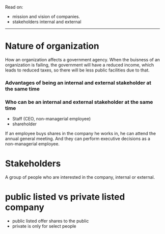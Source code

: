 Read on:
- mission and vision of companies.
- stakeholders internal and external


---
# Nature of organization


How an organization affects a government agency. When the buisness of an organization
is failing, the government will have a reduced income, which leads to reduced taxes,
so there will be less public facilities due to that.

### Advantages of being an internal and external stakeholder at the same time

### Who can be an internal and external stakeholder at the same time
- Staff (CEO, non-managerial employee)
- shareholder

If an employee buys shares in the company he works in, he can attend the annual general
meeting. And they can perform executive decisions as a non-managerial employee.

# Stakeholders
A group of people who are interested in the company, internal or external.

# public listed vs private listed company
- public listed offer shares to the public
- private is only for select people 

